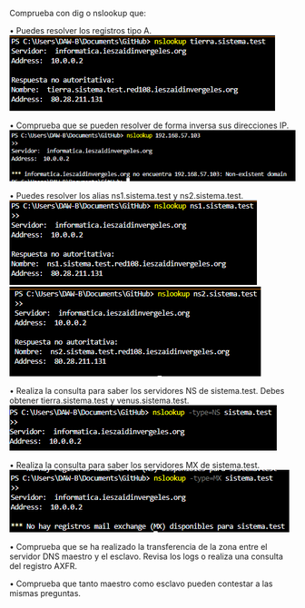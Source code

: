 Comprueba con dig o nslookup que:

• Puedes resolver los registros tipo A.
![alt text](image.png)

• Comprueba que se pueden resolver de forma inversa sus direcciones IP.
![alt text](image-1.png)

• Puedes resolver los alias ns1.sistema.test y ns2.sistema.test.
![alt text](image-2.png)
![alt text](image-3.png)

• Realiza la consulta para saber los servidores NS de sistema.test. Debes obtener
tierra.sistema.test y venus.sistema.test.
![alt text](image-4.png)

• Realiza la consulta para saber los servidores MX de sistema.test.
![alt text](image-5.png)

• Comprueba que se ha realizado la transferencia de la zona entre el servidor DNS maestro y el
esclavo. Revisa los logs o realiza una consulta del registro AXFR.

• Comprueba que tanto maestro como esclavo pueden contestar a las mismas preguntas.